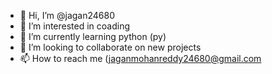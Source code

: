 - 👋 Hi, I’m @jagan24680
- 👀 I’m interested in coading
- 🌱 I’m currently learning python (py)
- 💞️ I’m looking to collaborate on new projects
- 📫 How to reach me (jaganmohanreddy24680@gmail.com

<!---
jagan24680/jagan24680 is a ✨ special ✨ repository because its `README.md` (this file) appears on your GitHub profile.
You can click the Preview link to take a look at your changes.
--->
